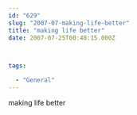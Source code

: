 ```yaml
---
id: "629"
slug: "2007-07-making-life-better"
title: "making life better"
date: 2007-07-25T00:48:15.000Z



tags:

  - "General"
---
```

<div class="sqs-html-content">
  <p>making life better</p>
</div>
